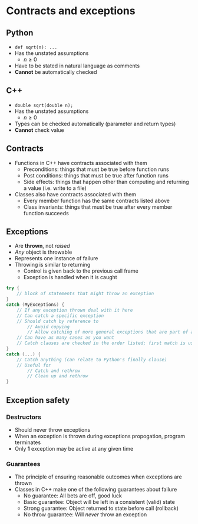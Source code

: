# Contracts and exceptions

## Python

- `def sqrt(n): ...`
- Has the unstated assumptions
    - $n \ge 0$
- Have to be stated in natural language as comments
- **Cannot** be automatically checked

## C++

- `double sqrt(double n);`
- Has the unstated assumptions
    - $n \ge 0$
- Types can be checked automatically (parameter and return types)
- **Cannot** check value

## Contracts

- Functions in C++ have contracts associated with them
    - Preconditions: things that must be true before function runs
    - Post conditions: things  that must be true after function runs
    - Side effects: things that happen other than computing and returning a value (i.e. write to a file)
- Classes also have contracts associated with them
    - Every member function has the same contracts listed above
    - Class invariants: things that must be true after every member function succeeds

## Exceptions

- Are **thrown**, not *raised*
- *Any* object is throwable
- Represents one instance of failure
- Throwing is similar to returning
    - Control is given back to the previous call frame
    - Exception is handled when it is caught

```C++
try {
    // block of statements that might throw an exception
}
catch (MyException&) {
    // If any exception thrown deal with it here
    // Can catch a specific exception
    // Should catch by reference to
        // Avoid copying
        // Allow catching of more general exceptions that are part of an inheritance heirarchy
    // Can have as many cases as you want
    // Catch clauses are checked in the order listed; first match is used
}
catch (...) {
    // Catch anything (can relate to Python's finally clause)
    // Useful for
        // Catch and rethrow
        // Clean up and rethrow
}
```

## Exception safety

### Destructors

- Should never throw exceptions
- When an exception is thrown during exceptions propogation, program terminates
- Only **1** exception may be active at any given time

### Guarantees

- The principle of ensuring reasonable outcomes when exceptions are thrown
- Classes in C++ make one of the following guarantees about failure
    - No guarantee: All bets are off, good luck
    - Basic guarantee: Object will be left in a consistent (valid) state
    - Strong guarantee: Object returned to state before call (rollback)
    - No throw guarantee: Will *never* throw an exception